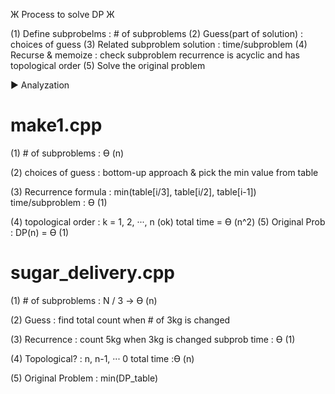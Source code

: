 Ж Process to solve DP Ж

(1) Define subprobelms :  # of subproblems
(2) Guess(part of solution) :  choices of guess
(3) Related subproblem solution :  time/subproblem
(4) Recurse & memoize   :  check subproblem recurrence is acyclic and has topological order
(5) Solve the original problem


▶   Analyzation


#   make1.cpp
(1) # of subproblems    :   ϴ (n)

(2) choices of guess    :   bottom-up approach & pick the min value from table

(3) Recurrence formula  :   min(table[i/3], table[i/2], table[i-1])
    time/subproblem     :   ϴ (1)

(4) topological order   :   k = 1, 2, ···, n (ok)
                            total time = ϴ (n^2)
(5) Original Prob       :   DP(n) = ϴ (1) 

#   sugar_delivery.cpp
(1) # of subproblems    :   N / 3 →  ϴ (n)

(2) Guess               :   find total count when # of 3kg is changed

(3) Recurrence          :   count 5kg when 3kg is changed 
                            subprob time : ϴ (1)

(4) Topological?        :   n, n-1, ··· 0
                            total time :ϴ (n) 

(5) Original Problem    :   min(DP_table)


